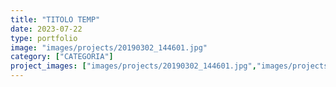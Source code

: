```yaml
---
title: "TITOLO TEMP"
date: 2023-07-22
type: portfolio
image: "images/projects/20190302_144601.jpg"
category: ["CATEGORIA"]
project_images: ["images/projects/20190302_144601.jpg","images/projects/20190302_144617.jpg","images/projects/20190302_144629.jpg","images/projects/20190302_144636.jpg","images/projects/20190302_144645.jpg"]
---
```

